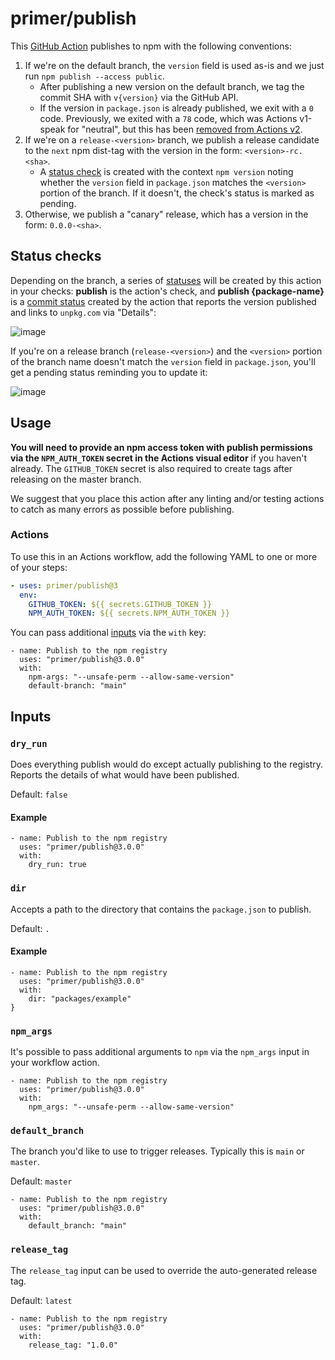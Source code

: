 # primer/publish

This [GitHub Action][github actions] publishes to npm with the following conventions:

1. If we're on the default branch, the `version` field is used as-is and we just run `npm publish --access public`.
   - After publishing a new version on the default branch, we tag the commit SHA with `v{version}` via the GitHub API.
   - If the version in `package.json` is already published, we exit with a `0` code. Previously, we exited with a `78` code, which was Actions v1-speak for "neutral", but this has been [removed from Actions v2](https://twitter.com/ethomson/status/1163899559279497217?s=20).
1. If we're on a `release-<version>` branch, we publish a release candidate to the `next` npm dist-tag with the version in the form: `<version>-rc.<sha>`.
   - A [status check][status checks] is created with the context `npm version` noting whether the `version` field in `package.json` matches the `<version>` portion of the branch. If it doesn't, the check's status is marked as pending.
1. Otherwise, we publish a "canary" release, which has a version in the form: `0.0.0-<sha>`.

## Status checks

Depending on the branch, a series of [statuses][status checks] will be created by this action in your checks: **publish** is the action's check, and **publish {package-name}** is a [commit status] created by the action that reports the version published and links to `unpkg.com` via "Details":

![image](https://user-images.githubusercontent.com/113896/52375286-23368980-2a14-11e9-8974-062a3e45a846.png)

If you're on a release branch (`release-<version>`) and the `<version>` portion of the branch name doesn't match the `version` field in `package.json`, you'll get a pending status reminding you to update it:

![image](https://user-images.githubusercontent.com/113896/52388530-b63ae800-2a43-11e9-92ef-14ec9459c109.png)

## Usage

**You will need to provide an npm access token with publish permissions via the `NPM_AUTH_TOKEN` secret in the Actions visual editor** if you haven't already. The `GITHUB_TOKEN` secret is also required to create tags after releasing on the master branch.

We suggest that you place this action after any linting and/or testing actions to catch as many errors as possible before publishing.


### Actions
To use this in an Actions workflow, add the following YAML to one or more of your steps:

```yaml
- uses: primer/publish@3
  env:
    GITHUB_TOKEN: ${{ secrets.GITHUB_TOKEN }}
    NPM_AUTH_TOKEN: ${{ secrets.NPM_AUTH_TOKEN }}
```

You can pass additional [inputs](#inputs) via the `with` key:

```hcl
- name: Publish to the npm registry
  uses: "primer/publish@3.0.0"
  with:
    npm-args: "--unsafe-perm --allow-same-version"
    default-branch: "main"
```


## Inputs

### `dry_run`

Does everything publish would do except actually publishing to the registry. Reports the details of what would have been published.

Default: `false`

#### Example

```hcl
- name: Publish to the npm registry
  uses: "primer/publish@3.0.0"
  with:
    dry_run: true
```

### `dir`

Accepts a path to the directory that contains the `package.json` to publish.

Default: `.`

#### Example

```hcl
- name: Publish to the npm registry
  uses: "primer/publish@3.0.0"
  with:
    dir: "packages/example"
}
```

### `npm_args`

It's possible to pass additional arguments to `npm` via the `npm_args` input in your workflow action.

```hcl
- name: Publish to the npm registry
  uses: "primer/publish@3.0.0"
  with:
    npm_args: "--unsafe-perm --allow-same-version"
```

### `default_branch`

The branch you'd like to use to trigger releases. Typically this is `main` or `master`.

Default: `master`

```hcl
- name: Publish to the npm registry
  uses: "primer/publish@3.0.0"
  with:
    default_branch: "main"
```

### `release_tag`

The `release_tag` input can be used to override the auto-generated release tag.

Default: `latest`

```hcl
- name: Publish to the npm registry
  uses: "primer/publish@3.0.0"
  with:
    release_tag: "1.0.0"
```

[github actions]: https://github.com/features/actions
[commit status]: https://developer.github.com/v3/repos/statuses/
[status checks]: https://help.github.com/articles/about-status-checks/
